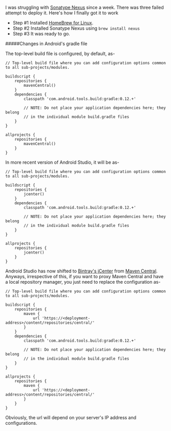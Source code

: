 I was struggling with [Sonatype Nexus][nexus] since a week. There was three failed attempt to deploy it. Here's how I finally got it to work

* Step #1 Installed [HomeBrew for Linux][brew].
* Step #2 Installed Sonatype Nexus using ```brew install nexus```
* Step #3 It was ready to go.

#####Changes in Android's gradle file

The top-level build file is configured, by default, as-

    // Top-level build file where you can add configuration options common to all sub-projects/modules.

    buildscript {
        repositories {
            mavenCentral()
        }
        dependencies {
            classpath 'com.android.tools.build:gradle:0.12.+'

            // NOTE: Do not place your application dependencies here; they belong
            // in the individual module build.gradle files
        }
    }

    allprojects {
        repositories {
            mavenCentral()
        }
    }

In more recent version of Android Studio, it will be as-

    // Top-level build file where you can add configuration options common to all sub-projects/modules.

    buildscript {
        repositories {
            jcenter()
        }
        dependencies {
            classpath 'com.android.tools.build:gradle:0.12.+'

            // NOTE: Do not place your application dependencies here; they belong
            // in the individual module build.gradle files
        }
    }

    allprojects {
        repositories {
            jcenter()
        }
    }

Android Studio has now shifted to [Bintray's jCenter][jcenter] from [Maven Central][mavencentral]. Anyways, irrespective of this, if you want to proxy Maven Central and have a local repository manager, you just need to replace the configuration as-

    // Top-level build file where you can add configuration options common to all sub-projects/modules.

    buildscript {
        repositories {
            maven {
                url 'https://<deployment-address>/content/repositories/central/'
            }
        }
        dependencies {
            classpath 'com.android.tools.build:gradle:0.12.+'

            // NOTE: Do not place your application dependencies here; they belong
            // in the individual module build.gradle files
        }
    }

    allprojects {
        repositories {
            maven {
                url 'https://<deployment-address>/content/repositories/central/'
            }
        }
    }

Obviously, the url will depend on your server's IP address and configurations.

[brew]: http://brew.sh/linuxbrew/
[nexus]: http://www.sonatype.org/nexus/
[jcenter]: https://bintray.com/bintray/jcenter
[mavencentral]: http://search.maven.org/
